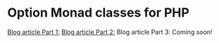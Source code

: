 Option Monad classes for PHP
============================

[Blog article Part 1:](http://codeangel.org/articles/option-pattern-and-avoiding-nulls-pt-1-introduction.html)
[Blog article Part 2:](http://codeangel.org/articles/option-pattern-and-avoiding-nulls-pt-2-method-chaining.html)
Blog article Part 3: Coming soon!